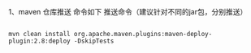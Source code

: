 1、maven 仓库推送 命令如下
推送命令（建议针对不同的jar包，分别推送）

<code>
mvn clean install org.apache.maven.plugins:maven-deploy-plugin:2.8:deploy -DskipTests
</code>